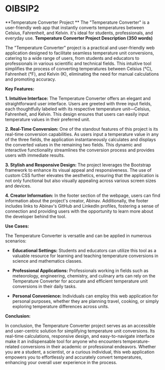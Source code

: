 # OIBSIP2
**Temperature Converter Project **  The "Temperature Converter" is a user-friendly web app that instantly converts temperatures between Celsius, Fahrenheit, and Kelvin.  it's ideal for students, professionals, and everyday use.
**Temperature Converter Project Description (350 words)**

The "Temperature Converter" project is a practical and user-friendly web application designed to facilitate seamless temperature unit conversions, catering to a wide range of users, from students and educators to professionals in various scientific and technical fields. This intuitive tool simplifies the process of converting temperatures between Celsius (°C), Fahrenheit (°F), and Kelvin (K), eliminating the need for manual calculations and promoting accuracy.

**Key Features:**

**1. Intuitive Interface:** The Temperature Converter offers an elegant and straightforward user interface. Users are greeted with three input fields, each thoughtfully labeled with its respective temperature unit—Celsius, Fahrenheit, and Kelvin. This design ensures that users can easily input temperature values in their preferred unit.

**2. Real-Time Conversion:** One of the standout features of this project is its real-time conversion capabilities. As users input a temperature value in any of the three fields, the application instantaneously calculates and displays the converted values in the remaining two fields. This dynamic and interactive functionality streamlines the conversion process and provides users with immediate results.

**3. Stylish and Responsive Design:** The project leverages the Bootstrap framework to enhance its visual appeal and responsiveness. The use of custom CSS further elevates the aesthetics, ensuring that the application is not only functional but also visually appealing across various screen sizes and devices.

**4. Creator Information:** In the footer section of the webpage, users can find information about the project's creator, Abinav. Additionally, the footer includes links to Abinav's GitHub and LinkedIn profiles, fostering a sense of connection and providing users with the opportunity to learn more about the developer behind the tool.

**Use Cases:**

The Temperature Converter is versatile and can be applied in numerous scenarios:

- **Educational Settings:** Students and educators can utilize this tool as a valuable resource for learning and teaching temperature conversions in science and mathematics classes.

- **Professional Applications:** Professionals working in fields such as meteorology, engineering, chemistry, and culinary arts can rely on the Temperature Converter for accurate and efficient temperature unit conversions in their daily tasks.

- **Personal Convenience:** Individuals can employ this web application for personal purposes, whether they are planning travel, cooking, or simply exploring temperature differences across units.

**Conclusion:**

In conclusion, the Temperature Converter project serves as an accessible and user-centric solution for simplifying temperature unit conversions. Its real-time calculations, responsive design, and easy-to-navigate interface make it an indispensable tool for anyone who encounters temperature-related conversions in their academic or professional endeavors. Whether you are a student, a scientist, or a curious individual, this web application empowers you to effortlessly and accurately convert temperatures, enhancing your overall user experience in the process.
